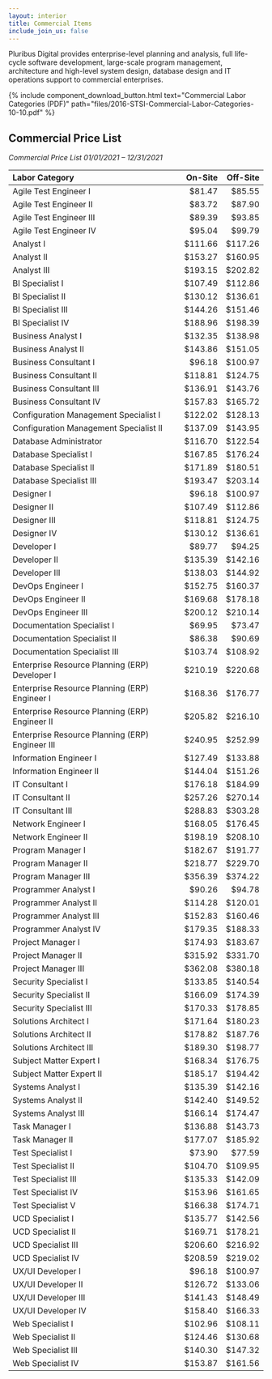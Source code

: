 ```yaml
---
layout: interior
title: Commercial Items
include_join_us: false
---
```


Pluribus Digital provides enterprise-level planning and analysis, full life-cycle software development, large-scale program management, architecture and high-level system design, database design and IT operations support to commercial enterprises. 

{% include component_download_button.html
text="Commercial Labor Categories (PDF)"
path="files/2016-STSI-Commercial-Labor-Categories-10-10.pdf" %}

## Commercial Price List

_Commercial Price List 01/01/2021 – 12/31/2021_

| Labor Category                                  |  On-Site | Off-Site |
| :---------------------------------------------- | -------: | -------: |
| Agile Test Engineer I                           |  \$81.47 |  \$85.55 |
| Agile Test Engineer II                          |  \$83.72 |  \$87.90 |
| Agile Test Engineer III                         |  \$89.39 |  \$93.85 |
| Agile Test Engineer IV                          |  \$95.04 |  \$99.79 |
| Analyst I                                       | \$111.66 | \$117.26 |
| Analyst II                                      | \$153.27 | \$160.95 |
| Analyst III                                     | \$193.15 | \$202.82 |
| BI Specialist I                                 | \$107.49 | \$112.86 |
| BI Specialist II                                | \$130.12 | \$136.61 |
| BI Specialist III                               | \$144.26 | \$151.46 |
| BI Specialist IV                                | \$188.96 | \$198.39 |
| Business Analyst I                              | \$132.35 | \$138.98 |
| Business Analyst II                             | \$143.86 | \$151.05 |
| Business Consultant I                           |  \$96.18 | \$100.97 |
| Business Consultant II                          | \$118.81 | \$124.75 |
| Business Consultant III                         | \$136.91 | \$143.76 |
| Business Consultant IV                          | \$157.83 | \$165.72 |
| Configuration Management Specialist I           | \$122.02 | \$128.13 |
| Configuration Management Specialist II          | \$137.09 | \$143.95 |
| Database Administrator                          | \$116.70 | \$122.54 |
| Database Specialist I                           | \$167.85 | \$176.24 |
| Database Specialist II                          | \$171.89 | \$180.51 |
| Database Specialist III                         | \$193.47 | \$203.14 |
| Designer I                                      |  \$96.18 | \$100.97 |
| Designer II                                     | \$107.49 | \$112.86 |
| Designer III                                    | \$118.81 | \$124.75 |
| Designer IV                                     | \$130.12 | \$136.61 |
| Developer I                                     |  \$89.77 |  \$94.25 |
| Developer II                                    | \$135.39 | \$142.16 |
| Developer III                                   | \$138.03 | \$144.92 |
| DevOps Engineer I                               | \$152.75 | \$160.37 |
| DevOps Engineer II                              | \$169.68 | \$178.18 |
| DevOps Engineer III                             | \$200.12 | \$210.14 |
| Documentation Specialist I                      |  \$69.95 |  \$73.47 |
| Documentation Specialist II                     |  \$86.38 |  \$90.69 |
| Documentation Specialist III                    | \$103.74 | \$108.92 |
| Enterprise Resource Planning (ERP) Developer I  | \$210.19 | \$220.68 |
| Enterprise Resource Planning (ERP) Engineer I   | \$168.36 | \$176.77 |
| Enterprise Resource Planning (ERP) Engineer II  | \$205.82 | \$216.10 |
| Enterprise Resource Planning (ERP) Engineer III | \$240.95 | \$252.99 |
| Information Engineer I                          | \$127.49 | \$133.88 |
| Information Engineer II                         | \$144.04 | \$151.26 |
| IT Consultant I                                 | \$176.18 | \$184.99 |
| IT Consultant II                                | \$257.26 | \$270.14 |
| IT Consultant III                               | \$288.83 | \$303.28 |
| Network Engineer I                              | \$168.05 | \$176.45 |
| Network Engineer II                             | \$198.19 | \$208.10 |
| Program Manager I                               | \$182.67 | \$191.77 |
| Program Manager II                              | \$218.77 | \$229.70 |
| Program Manager III                             | \$356.39 | \$374.22 |
| Programmer Analyst I                            |  \$90.26 |  \$94.78 |
| Programmer Analyst II                           | \$114.28 | \$120.01 |
| Programmer Analyst III                          | \$152.83 | \$160.46 |
| Programmer Analyst IV                           | \$179.35 | \$188.33 |
| Project Manager I                               | \$174.93 | \$183.67 |
| Project Manager II                              | \$315.92 | \$331.70 |
| Project Manager III                             | \$362.08 | \$380.18 |
| Security Specialist I                           | \$133.85 | \$140.54 |
| Security Specialist II                          | \$166.09 | \$174.39 |
| Security Specialist III                         | \$170.33 | \$178.85 |
| Solutions Architect I                           | \$171.64 | \$180.23 |
| Solutions Architect II                          | \$178.82 | \$187.76 |
| Solutions Architect III                         | \$189.30 | \$198.77 |
| Subject Matter Expert I                         | \$168.34 | \$176.75 |
| Subject Matter Expert II                        | \$185.17 | \$194.42 |
| Systems Analyst I                               | \$135.39 | \$142.16 |
| Systems Analyst II                              | \$142.40 | \$149.52 |
| Systems Analyst III                             | \$166.14 | \$174.47 |
| Task Manager I                                  | \$136.88 | \$143.73 |
| Task Manager II                                 | \$177.07 | \$185.92 |
| Test Specialist I                               |  \$73.90 |  \$77.59 |
| Test Specialist II                              | \$104.70 | \$109.95 |
| Test Specialist III                             | \$135.33 | \$142.09 |
| Test Specialist IV                              | \$153.96 | \$161.65 |
| Test Specialist V                               | \$166.38 | \$174.71 |
| UCD Specialist I                                | \$135.77 | \$142.56 |
| UCD Specialist II                               | \$169.71 | \$178.21 |
| UCD Specialist III                              | \$206.60 | \$216.92 |
| UCD Specialist IV                               | \$208.59 | \$219.02 |
| UX/UI Developer I                               |  \$96.18 | \$100.97 |
| UX/UI Developer II                              | \$126.72 | \$133.06 |
| UX/UI Developer III                             | \$141.43 | \$148.49 |
| UX/UI Developer IV                              | \$158.40 | \$166.33 |
| Web Specialist I                                | \$102.96 | \$108.11 |
| Web Specialist II                               | \$124.46 | \$130.68 |
| Web Specialist III                              | \$140.30 | \$147.32 |
| Web Specialist IV                               | \$153.87 | \$161.56 |
